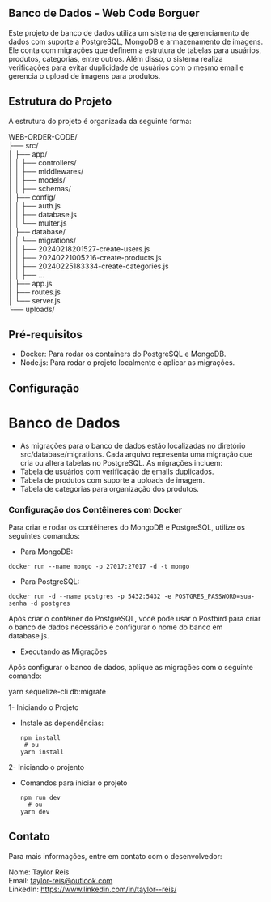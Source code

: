 ##  Banco de Dados - Web Code Borguer

Este projeto de banco de dados utiliza um sistema de gerenciamento de dados com suporte a PostgreSQL, MongoDB e armazenamento de imagens. Ele conta com migrações que definem a estrutura de tabelas para usuários, produtos, categorias, entre outros. Além disso, o sistema realiza verificações para evitar duplicidade de usuários com o mesmo email e gerencia o upload de imagens para produtos.

## Estrutura do Projeto

A estrutura do projeto é organizada da seguinte forma:

WEB-ORDER-CODE/ </br>
├── src/</br>
│   ├── app/</br>
│   │   ├── controllers/</br>
│   │   ├── middlewares/</br>
│   │   ├── models/</br>
│   │   ├── schemas/</br>
│   ├── config/</br>
│   │   ├── auth.js</br>
│   │   ├── database.js</br>
│   │   └── multer.js</br>
│   ├── database/</br>
│   │   └── migrations/</br>
│   │       ├── 20240218201527-create-users.js</br>
│   │       ├── 20240221005216-create-products.js</br>
│   │       ├── 20240225183334-create-categories.js</br>
│   │       ├── ...</br>
│   ├── app.js</br>
│   ├── routes.js</br>
│   └── server.js</br>
└── uploads/</br>

## Pré-requisitos

- Docker: Para rodar os containers do PostgreSQL e MongoDB.
- Node.js: Para rodar o projeto localmente e aplicar as migrações.
## Configuração
# Banco de Dados
- As migrações para o banco de dados estão localizadas no diretório src/database/migrations. Cada arquivo representa uma migração que cria ou altera tabelas no PostgreSQL. As migrações incluem:</br>
- Tabela de usuários com verificação de emails duplicados.
- Tabela de produtos com suporte a uploads de imagem.
- Tabela de categorias para organização dos produtos.

### Configuração dos Contêineres com Docker

Para criar e rodar os contêineres do MongoDB e PostgreSQL, utilize os seguintes comandos:

- Para MongoDB:
```bash</br>
docker run --name mongo -p 27017:27017 -d -t mongo
```
- Para PostgreSQL:
```bash</br>
docker run -d --name postgres -p 5432:5432 -e POSTGRES_PASSWORD=sua-senha -d postgres
```
Após criar o contêiner do PostgreSQL, você pode usar o Postbird para criar o banco de dados necessário e configurar o nome do banco em database.js.

- Executando as Migrações
  
Após configurar o banco de dados, aplique as migrações com o seguinte comando:

yarn sequelize-cli db:migrate

1- Iniciando o Projeto

- Instale as dependências:
   ```</br>
   npm install
    # ou
   yarn install
2- Iniciando o projento
- Comandos para iniciar o projeto
  ```</br>
  npm run dev
    # ou
  yarn dev
  ```

## Contato
Para mais informações, entre em contato com o desenvolvedor:

Nome: Taylor Reis </br>
Email: taylor-reis@outlook.com </br>
LinkedIn: https://www.linkedin.com/in/taylor--reis/ </br>

